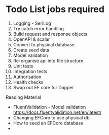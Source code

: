 # Todo List jobs required

1. Logging - SeriLog
2. Try catch error handling
3. Build request and response objects
4. OpenAPI & scalar
5. Convert to physical database
6. Create seed data
7. Model validation
8. Re-organise api into file structure
9. Unit tests
10. Integration tests
11. Authorisation
12. Health checks
13. Swap out EF core for Dapper

Reading Material

- FluentValidation - Model validation https://docs.fluentvalidation.net/en/latest/
- Changing EFCore to use physical db
- How to seed an EFCore database
- 
